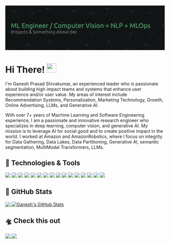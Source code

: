 [![Header](https://raw.githubusercontent.com/VanekPetr/VanekPetr/main/readme_header.png "Header")](https://linkedin.com/in/ganesh-prasad-s/)

# Hi There! <img src="https://raw.githubusercontent.com/MartinHeinz/MartinHeinz/master/wave.gif" width="30px" height="30px" />

I'm Ganesh Prasad Shivakumar, an experienced leader who is passionate about building high impact teams and systems that enhance user experience and/or user value. My areas of interest include Recommendation Systems, Personalization, Marketing Technology, Growth, Online Advertising, LLMs, and Generative AI.

With over 7+ years of Machine Learning and Software Engineering experience, I am a passionate and innovative research engineer who specializes in deep learning, computer vision, and generative AI. My mission is to leverage AI for social good and to create positive impact in the world. I worked at Amazon and AmazonRobotics, where I focus on integrity for Data Gathering, Data Lakes, Data Partitioning, Generative AI, semantic segmentation, MultiModal Transformers, LLMs.

## 🔧 Technologies & Tools
![](https://img.shields.io/badge/OS-Linux-informational?style=flat&logo=linux&logoColor=white&color=2bbc8a)
![](https://img.shields.io/badge/Editor-IntelliJ_IDEA-informational?style=flat&logo=intellij-idea&logoColor=white&color=2bbc8a)
![](https://img.shields.io/badge/Code-Python-informational?style=flat&logo=python&logoColor=white&color=2bbc8a)
![](https://img.shields.io/badge/Code-Make-informational?style=flat&logo=cmake&logoColor=white&color=2bbc8a)
![](https://img.shields.io/badge/Shell-Bash-informational?style=flat&logo=gnu-bash&logoColor=white&color=2bbc8a)
![](https://img.shields.io/badge/Tools-PostgreSQL-informational?style=flat&logo=postgresql&logoColor=white&color=2bbc8a)
![](https://img.shields.io/badge/Tools-Docker-informational?style=flat&logo=docker&logoColor=white&color=2bbc8a)
![](https://img.shields.io/badge/ML/DL-PyTorch-%23EE4C2C.svg?style=flat&logo=PyTorch&logoColor=white&color=2bbc8a)
![](https://img.shields.io/badge/ML/DL-Keras-%23D00000.svg?style=flat&logo=Keras&logoColor=white&color=2bbc8a)
![](https://img.shields.io/badge/ML/DL-TensorFlow-%23FF6F00.svg?style=flat&logo=TensorFlow&logoColor=white&color=2bbc8a)
![](https://img.shields.io/badge/ML/DL-Plotly-%233F4F75.svg?style=flat&logo=plotly&logoColor=white&color=2bbc8a)
![](https://img.shields.io/badge/MLOps-grafana-%23F46800.svg?style=flat&logo=grafana&logoColor=white&color=2bbc8a)
![](https://img.shields.io/badge/MLOps-Kubernetes-informational?style=flat&logo=kubernetes&logoColor=white&color=2bbc8a)
![](https://img.shields.io/badge/MLOps-GoogleCloud-%234285F4.svg?style=flat&logo=GoogleCloud&logoColor=white&color=2bbc8a)
![](https://img.shields.io/badge/MLOps-github%20actions-%232671E5.svg?style=flat&logo=githubactions&logoColor=white&color=2bbc8a)
![](https://img.shields.io/badge/MLOps-Apache%20Airflow-017CEE?style=flat&logo=Apache%20Airflow&logoColor=white&color=2bbc8a)


## 🚀 GitHub Stats
<a href="https://github.com/ganeshpras/ganeshpras">
  <img align="center" src="https://vanek-petr-github-readme-stats.vercel.app/api/top-langs/?username=VanekPetr&hide=css,c,dockerfile,c%2B%2B&title_color=ffffff&text_color=c9cacc&icon_color=2bbc8a&bg_color=1d1f21&border_color=02D892" />
</a>

<a href="https://github.com/ganeshpras/ganeshpras">
  <img align="center" src="https://vanek-petr-github-readme-stats.vercel.app/api?username=ganeshpras&show_icons=true&line_height=27&count_private=true&title_color=ffffff&text_color=c9cacc&icon_color=2bbc8a&bg_color=1d1f21&border_color=02D892" alt="Ganesh's GitHub Stats" />
</a>



## 🛸 Check this out

<a href="https://github.com/ganeshparsads/Clustering-Real-World-Images">
<img align="center" src="https://vanek-petr-github-readme-stats.vercel.app/api/pin/?username=ganeshparsads&repo=Clustering-Real-World-Images&border_color=02D892&title_color=C9D1D9&bg_color=1d1f21&text_color=8B949E&icon_color=02D892" />
</a>

<a href="https://github.com/ganeshparsads/LearnToRank">
<img  align="center" src="https://vanek-petr-github-readme-stats.vercel.app/api/pin/?username=VanekPetr&repo=my-own-GPT&border_color=02D892&bg_color=1d1f21&title_color=C8D1D9&text_color=8B949E&icon_color=12D892" />
</a>


<!-- Resources -->
<!-- Icons: https://simpleicons.org/ -->
<!-- GitHub Stats: https://github.com/anuraghazra/github-readme-stats -->
<!-- Emojis: https://emojipedia.org/emoji/ -->
<!-- HTML Emojis: https://www.fileformat.info/index.htm -->
<!-- Shields: https://shields.io/ -->
<!-- Awesome GitHub Profile README: https://github.com/abhisheknaiidu/awesome-github-profile-readme -->
